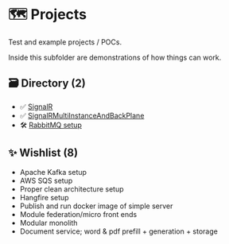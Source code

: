 # 🗺️ Projects
Test and example projects / POCs.

Inside this subfolder are demonstrations of how things can work.

## 🗃️ Directory (2)
- ✅ [SignalR](./SignalR/)
- ✅ [SignalRMultiInstanceAndBackPlane](./SignalRMultiInstanceAndBackPlane/)
- 🛠️ [RabbitMQ setup](./)

## ✨ Wishlist (8)
- Apache Kafka setup
- AWS SQS setup
- Proper clean architecture setup
- Hangfire setup
- Publish and run docker image of simple server
- Module federation/micro front ends
- Modular monolith
- Document service; word & pdf prefill + generation + storage